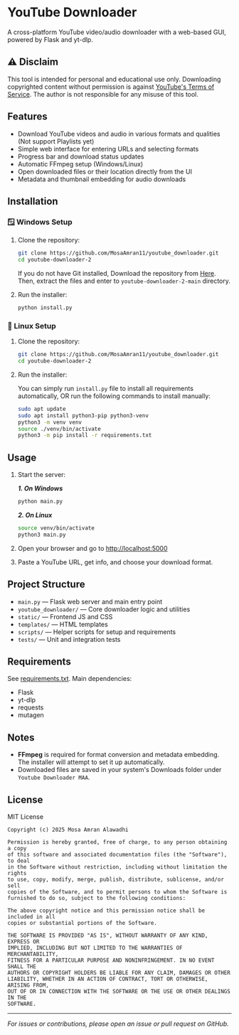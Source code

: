 # YouTube Downloader

A cross-platform YouTube video/audio downloader with a web-based GUI, powered by Flask and yt-dlp.

## ⚠️ Disclaim

This tool is intended for personal and educational use only.
Downloading copyrighted content without permission is against [YouTube's Terms of Service](https://www.youtube.com/static?template=terms).
The author is not responsible for any misuse of this tool.

## Features

- Download YouTube videos and audio in various formats and qualities (Not support Playlists yet)
- Simple web interface for entering URLs and selecting formats
- Progress bar and download status updates
- Automatic FFmpeg setup (Windows/Linux)
- Open downloaded files or their location directly from the UI
- Metadata and thumbnail embedding for audio downloads

## Installation

### 🪟 Windows Setup

1. Clone the repository:

   ```bash
   git clone https://github.com/MosaAmran11/youtube_downloader.git
   cd youtube-downloader-2
   ```

   If you do not have Git installed, Download the repository from [Here](https://github.com/MosaAmran11/youtube-downloader-2/archive/refs/heads/main.zip). Then, extract the files and enter to `youtube-downloader-2-main` directory.

2. Run the installer:

   ```bash
   python install.py
   ```

### 🐧 Linux Setup

1. Clone the repository:

   ```bash
   git clone https://github.com/MosaAmran11/youtube_downloader.git
   cd youtube-downloader-2
   ```

2. Run the installer:

   You can simply run `install.py` file to install all requirements automatically, OR run the following commands to install manually:

   ```bash
   sudo apt update
   sudo apt install python3-pip python3-venv
   python3 -m venv venv
   source ./venv/bin/activate
   python3 -m pip install -r requirements.txt
   ```

## Usage

1. Start the server:

   ***1. On Windows***

   ```cmd
   python main.py
   ```

   ***2. On Linux***

   ```bash
   source venv/bin/activate
   python3 main.py
   ```

2. Open your browser and go to [http://localhost:5000](http://localhost:5000)
3. Paste a YouTube URL, get info, and choose your download format.

## Project Structure

- `main.py` — Flask web server and main entry point
- `youtube_downloader/` — Core downloader logic and utilities
- `static/` — Frontend JS and CSS
- `templates/` — HTML templates
- `scripts/` — Helper scripts for setup and requirements
- `tests/` — Unit and integration tests

## Requirements

See [requirements.txt](requirements.txt). Main dependencies:

- Flask
- yt-dlp
- requests
- mutagen

## Notes

- **FFmpeg** is required for format conversion and metadata embedding. The installer will attempt to set it up automatically.
- Downloaded files are saved in your system's Downloads folder under `Youtube Downloader MAA`.

## License

MIT License

```text
Copyright (c) 2025 Mosa Amran Alawadhi

Permission is hereby granted, free of charge, to any person obtaining a copy
of this software and associated documentation files (the "Software"), to deal
in the Software without restriction, including without limitation the rights
to use, copy, modify, merge, publish, distribute, sublicense, and/or sell
copies of the Software, and to permit persons to whom the Software is
furnished to do so, subject to the following conditions:

The above copyright notice and this permission notice shall be included in all
copies or substantial portions of the Software.

THE SOFTWARE IS PROVIDED "AS IS", WITHOUT WARRANTY OF ANY KIND, EXPRESS OR
IMPLIED, INCLUDING BUT NOT LIMITED TO THE WARRANTIES OF MERCHANTABILITY,
FITNESS FOR A PARTICULAR PURPOSE AND NONINFRINGEMENT. IN NO EVENT SHALL THE
AUTHORS OR COPYRIGHT HOLDERS BE LIABLE FOR ANY CLAIM, DAMAGES OR OTHER
LIABILITY, WHETHER IN AN ACTION OF CONTRACT, TORT OR OTHERWISE, ARISING FROM,
OUT OF OR IN CONNECTION WITH THE SOFTWARE OR THE USE OR OTHER DEALINGS IN THE
SOFTWARE.
```

---

_For issues or contributions, please open an issue or pull request on GitHub._
